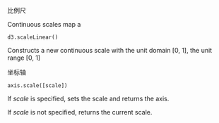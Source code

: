 比例尺

Continuous scales map a 

`d3.scaleLinear()`

Constructs a new continuous scale with the unit domain [0, 1], the unit range [0, 1]

坐标轴

`axis.scale([scale])`

If *scale* is specified, sets the scale and returns the axis.

If *scale* is not specified, returns the current scale.